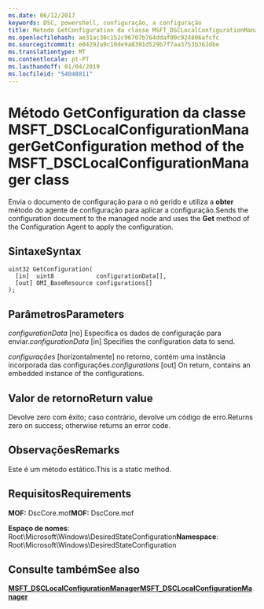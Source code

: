 ```yaml
---
ms.date: 06/12/2017
keywords: DSC, powershell, configuração, a configuração
title: Método GetConfiguration da classe MSFT_DSCLocalConfigurationManager
ms.openlocfilehash: ae31ac30c152c96707b764ddaf00c924806afcfc
ms.sourcegitcommit: e04292a9c10de9a8391d529b7f7aa3753b362dbe
ms.translationtype: MT
ms.contentlocale: pt-PT
ms.lasthandoff: 01/04/2019
ms.locfileid: "54048811"
---
```

# <a name="getconfiguration-method-of-the-msftdsclocalconfigurationmanager-class"></a><span data-ttu-id="3b1a7-103">Método GetConfiguration da classe MSFT_DSCLocalConfigurationManager</span><span class="sxs-lookup"><span data-stu-id="3b1a7-103">GetConfiguration method of the MSFT_DSCLocalConfigurationManager class</span></span>

<span data-ttu-id="3b1a7-104">Envia o documento de configuração para o nó gerido e utiliza a **obter** método do agente de configuração para aplicar a configuração.</span><span class="sxs-lookup"><span data-stu-id="3b1a7-104">Sends the configuration document to the managed node and uses the **Get** method of the Configuration Agent to apply the configuration.</span></span>

## <a name="syntax"></a><span data-ttu-id="3b1a7-105">Sintaxe</span><span class="sxs-lookup"><span data-stu-id="3b1a7-105">Syntax</span></span>

```mof
uint32 GetConfiguration(
  [in]  uint8            configurationData[],
  [out] OMI_BaseResource configurations[]
);
```

## <a name="parameters"></a><span data-ttu-id="3b1a7-106">Parâmetros</span><span class="sxs-lookup"><span data-stu-id="3b1a7-106">Parameters</span></span>

<span data-ttu-id="3b1a7-107">*configurationData* \[no\] Especifica os dados de configuração para enviar.</span><span class="sxs-lookup"><span data-stu-id="3b1a7-107">*configurationData* \[in\] Specifies the configuration data to send.</span></span>

<span data-ttu-id="3b1a7-108">*configurações* \[horizontalmente\] no retorno, contém uma instância incorporada das configurações.</span><span class="sxs-lookup"><span data-stu-id="3b1a7-108">*configurations* \[out\] On return, contains an embedded instance of the configurations.</span></span>

## <a name="return-value"></a><span data-ttu-id="3b1a7-109">Valor de retorno</span><span class="sxs-lookup"><span data-stu-id="3b1a7-109">Return value</span></span>

<span data-ttu-id="3b1a7-110">Devolve zero com êxito; caso contrário, devolve um código de erro.</span><span class="sxs-lookup"><span data-stu-id="3b1a7-110">Returns zero on success; otherwise returns an error code.</span></span>

## <a name="remarks"></a><span data-ttu-id="3b1a7-111">Observações</span><span class="sxs-lookup"><span data-stu-id="3b1a7-111">Remarks</span></span>

<span data-ttu-id="3b1a7-112">Este é um método estático.</span><span class="sxs-lookup"><span data-stu-id="3b1a7-112">This is a static method.</span></span>

## <a name="requirements"></a><span data-ttu-id="3b1a7-113">Requisitos</span><span class="sxs-lookup"><span data-stu-id="3b1a7-113">Requirements</span></span>

<span data-ttu-id="3b1a7-114">**MOF:** DscCore.mof</span><span class="sxs-lookup"><span data-stu-id="3b1a7-114">**MOF:** DscCore.mof</span></span>

<span data-ttu-id="3b1a7-115">**Espaço de nomes**: Root\Microsoft\Windows\DesiredStateConfiguration</span><span class="sxs-lookup"><span data-stu-id="3b1a7-115">**Namespace**: Root\Microsoft\Windows\DesiredStateConfiguration</span></span>

## <a name="see-also"></a><span data-ttu-id="3b1a7-116">Consulte também</span><span class="sxs-lookup"><span data-stu-id="3b1a7-116">See also</span></span>

[<span data-ttu-id="3b1a7-117">**MSFT_DSCLocalConfigurationManager**</span><span class="sxs-lookup"><span data-stu-id="3b1a7-117">**MSFT_DSCLocalConfigurationManager**</span></span>](msft-dsclocalconfigurationmanager.md)